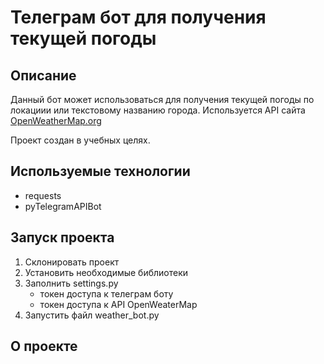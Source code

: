# Телеграм бот для получения текущей погоды

## Описание

Данный бот может использоваться для получения текущей погоды по локациии
или текстовому названию города. Используется API сайта
[OpenWeatherMap.org](https://openweathermap.org/)

Проект создан в учебных целях.

## Используемые технологии

- requests
- pyTelegramAPIBot

## Запуск проекта

1) Склонировать проект
2) Установить необходимые библиотеки
3) Заполнить settings.py
      - токен доступа к телеграм боту
      - токен доступа к API OpenWeaterMap
3) Запустить файл weather_bot.py

## О проекте

